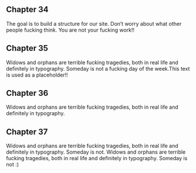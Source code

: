 ## Chapter 34

The goal is to build a structure for our site. Don’t worry about what other people fucking think. You are not your fucking work!!

## Chapter 35

Widows and orphans are terrible fucking tragedies, both in real life and definitely in typography. Someday is not a fucking day of the week.This text is used as a placeholder!!

## Chapter 36

Widows and orphans are terrible fucking tragedies, both in real life and definitely in typography.

## Chapter 37

Widows and orphans are terrible fucking tragedies, both in real life and definitely in typography. Someday is not. Widows and orphans are terrible fucking tragedies, both in real life and definitely in typography. Someday is not :)